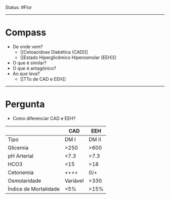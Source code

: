 Status: #Flor 

---
# Compass
- De onde vem?
	- [[Cetoacidose Diabética (CAD)]]
	- [[Estado Hiperglicêmico Hiperosmolar (EEH)]]
- O que é similar?
- O que é antagônico?
- Ao que leva?
	- [[TTo de CAD e EEH]]

----
# Pergunta
- Como diferenciar CAD e EEH?

|                       | CAD      | EEH   |
| --------------------- | -------- | ----- |
| Tipo                  | DM I     | DM II |
| Glicemia              | >250     | >600  |
| pH Arterial           | <7.3     | >7.3  |
| HCO3                  | <15      | >18   |
| Cetonemia             | ++++     | 0/+   |
| Osmolaridade          | Variável | >330  |
| Índice de Mortalidade | <5%      | >15%  |


